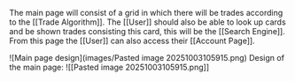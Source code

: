 The main page will consist of a grid in which there will be trades according to the [[Trade Algorithm]].
The [[User]] should also be able to look up cards and be shown trades consisting this card, this will be the [[Search Engine]]. From this page the [[User]] can also access their [[Account Page]].

![Main page design](images/Pasted image 20251003105915.png)
Design of the main page:
![[Pasted image 20251003105915.png]]